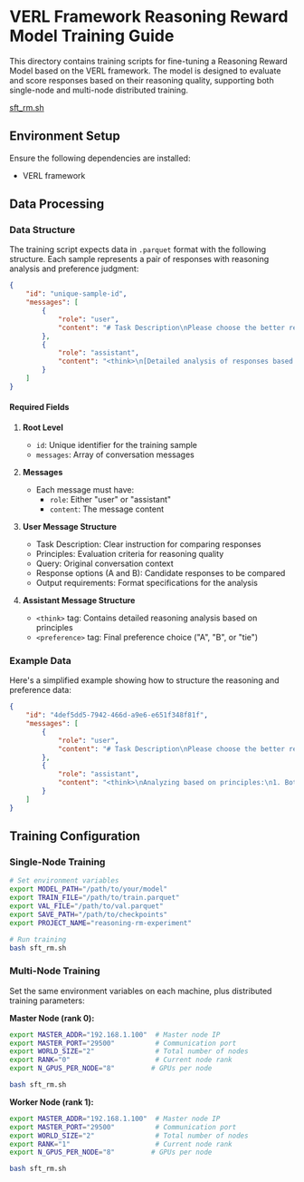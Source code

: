 # VERL Framework Reasoning Reward Model Training Guide

This directory contains training scripts for fine-tuning a Reasoning Reward Model based on the VERL framework. The model is designed to evaluate and score responses based on their reasoning quality, supporting both single-node and multi-node distributed training.

[sft_rm.sh](../../../examples/train/sft_rm/sft_rm.sh)

## Environment Setup

Ensure the following dependencies are installed:
- VERL framework

## Data Processing

### Data Structure

The training script expects data in `.parquet` format with the following structure. Each sample represents a pair of responses with reasoning analysis and preference judgment:

```json
{
    "id": "unique-sample-id",
    "messages": [
        {
            "role": "user",
            "content": "# Task Description\nPlease choose the better response.\n\n# Principles\n1. Relevance and Specificity\n2. Depth of Analysis\n3. Clarity and Structure\n4. Practicality and Actionability\n5. User-Centric Focus\n\n# Query\n[Previous conversation history]\n\n# Response A\n[First response option]\n\n# Response B\n[Second response option]\n\n# Output Requirement\n[Output format requirements]"
        },
        {
            "role": "assistant",
            "content": "<think>\n[Detailed analysis of responses based on principles]\n</think>\n\n<preference>B</preference>"
        }
    ]
}
```

#### Required Fields

1. **Root Level**
   - `id`: Unique identifier for the training sample
   - `messages`: Array of conversation messages

2. **Messages**
   - Each message must have:
     - `role`: Either "user" or "assistant"
     - `content`: The message content

3. **User Message Structure**
   - Task Description: Clear instruction for comparing responses
   - Principles: Evaluation criteria for reasoning quality
   - Query: Original conversation context
   - Response options (A and B): Candidate responses to be compared
   - Output requirements: Format specifications for the analysis

4. **Assistant Message Structure**
   - `<think>` tag: Contains detailed reasoning analysis based on principles
   - `<preference>` tag: Final preference choice ("A", "B", or "tie")

### Example Data

Here's a simplified example showing how to structure the reasoning and preference data:

```json
{
    "id": "4def5dd5-7942-466d-a9e6-e651f348f81f",
    "messages": [
        {
            "role": "user",
            "content": "# Task Description\nPlease choose the better response.\n\n# Principles\n1. Relevance and Specificity\n2. Depth of Analysis\n3. Clarity and Structure\n4. Practicality and Actionability\n5. User-Centric Focus\n\n# Query\nuser: Rephrase 'the future of robotics and robots'\n\n# Response A\nRobotics and robots' future.\n\n# Response B\nRobotics and robots: tomorrow's advancements."
        },
        {
            "role": "assistant",
            "content": "<think>\nAnalyzing based on principles:\n1. Both responses are relevant\n2. Response B provides more context\n3. Response B has better structure with colon\n4. Both are practical and concise\n5. Response B better engages the user\n</think>\n\n<preference>B</preference>"
        }
    ]
}
```

## Training Configuration

### Single-Node Training

```bash
# Set environment variables
export MODEL_PATH="/path/to/your/model"
export TRAIN_FILE="/path/to/train.parquet"
export VAL_FILE="/path/to/val.parquet"
export SAVE_PATH="/path/to/checkpoints"
export PROJECT_NAME="reasoning-rm-experiment"

# Run training
bash sft_rm.sh
```

### Multi-Node Training

Set the same environment variables on each machine, plus distributed training parameters:

**Master Node (rank 0):**
```bash
export MASTER_ADDR="192.168.1.100"  # Master node IP
export MASTER_PORT="29500"          # Communication port
export WORLD_SIZE="2"               # Total number of nodes
export RANK="0"                     # Current node rank
export N_GPUS_PER_NODE="8"         # GPUs per node

bash sft_rm.sh
```

**Worker Node (rank 1):**
```bash
export MASTER_ADDR="192.168.1.100"  # Master node IP
export MASTER_PORT="29500"          # Communication port
export WORLD_SIZE="2"               # Total number of nodes
export RANK="1"                     # Current node rank
export N_GPUS_PER_NODE="8"         # GPUs per node

bash sft_rm.sh
```